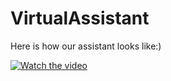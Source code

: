 # VirtualAssistant

Here is how our assistant looks like:)

[![Watch the video](https://drive.google.com/uc?export=view&id=1GJM8ppL1e0rfmf4VdGBRH6zVuR-KDRXu)](https://drive.google.com/file/d/13cAp31q5zf97SkDqGfit7L97zSHukvhY/view?usp=sharing)
